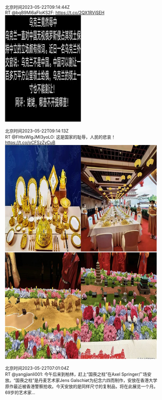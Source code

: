 北京时间2023-05-22T09:14:44Z<br>RT @bqB9Ml6aFloKS2F: https://t.co/2QX1RVjSEH<br><img src='/temp/image/2023/u-Month-5/1660454110179610624_0.jpg' width='250' height='350'><br><br>北京时间2023-05-22T09:14:13Z<br>RT @FHtxWIgJMI3yoLO: 这是国家的耻辱，人民的悲哀！ https://t.co/oCFSzZyCuB<br><img src='/temp/image/2023/u-Month-5/1660453981439553537_0.jpg' width='250' height='350'><img src='/temp/image/2023/u-Month-5/1660453981439553537_1.jpg' width='250' height='350'><img src='/temp/image/2023/u-Month-5/1660453981439553537_2.jpg' width='250' height='350'><img src='/temp/image/2023/u-Month-5/1660453981439553537_3.jpg' width='250' height='350'><br><br>北京时间2023-05-22T07:01:04Z<br>RT @yangjianli001: 今午后来到柏林，赶上“国䘮之柱”在Axel Springer广场安放。“国䘮之柱”是丹麦艺术家Jens Galschiøt为纪念六四而制作，安放在香港大学原作最近被香港警察抢收。今天安放的是同样尺寸的复制品，将在此展览一个月。69岁的艺术家…<br><br><br>